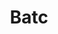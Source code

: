 ﻿---
title: Batc
second_title: Aspose.Cells Cloud Documen
type: docs
url: /de/batch/
keywords: Batch processing of multiple excel files
description: Aspose.Cells Cloud API unterstützt die Stapelverarbeitung mehrerer Excel-Dateien. SDK unterstützt Arten von Entwicklungssprachen. Dazu gehören Android, C#, Go, Java, NodeJS, Perl, PHP, Python, Ruby und Swift
weight: 29
---
